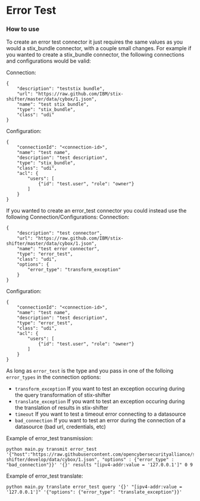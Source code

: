 # Error Test

### How to use

To create an error test connector it just requires the same values as you would a stix_bundle connector, with a couple small changes. For example if you wanted to create a stix_bundle connector, the following connections and configurations would be valid:

Connection:
```
{
    "description": "teststix bundle",
    "url": "https://raw.github.com/IBM/stix-shifter/master/data/cybox/1.json",
    "name": "test stix bundle",
    "type": "stix_bundle",
    "class": "udi"
}
```

Configuration:
```
{
    "connectionId": "<connection-id>",
    "name": "test name",
    "description": "test description",
    "type": "stix_bundle",
    "class": "udi",
    "acl": {
        "users": [
            {"id": "test.user", "role": "owner"}
        ]
    }
}
```

If you wanted to create an error_test connector you could instead use the following Connection/Configurations:
Connection:
```
{
    "description": "test connector",
    "url": "https://raw.github.com/IBM/stix-shifter/master/data/cybox/1.json",
    "name": "test error connector",
    "type": "error_test",
    "class": "udi",
    "options": {
        "error_type": "transform_exception"
    }
}
```

Configuration:
```
{
    "connectionId": "<connection-id>",
    "name": "test name",
    "description": "test description",
    "type": "error_test",
    "class": "udi",
    "acl": {
        "users": [
            {"id": "test.user", "role": "owner"}
        ]
    }
}
```

As long as `error_test` is the type and you pass in one of the folloing `error_types` in the connection options:

- `transform_exception` If you want to test an exception occuring during the query transformation of stix-shifter
- `translate_exception` If you want to test an exception occuring during the translation of results in stix-shifter
- `timeout` If you want to test a timeout error connecting to a datasource
- `bad_connection` If you want to test an error during the connection of a datasource (bad url, credentials, etc)


Example of error_test transmission:
```
python main.py transmit error_test '{"host":"https://raw.githubusercontent.com/opencybersecurityalliance/stix-shifter/develop/data/cybox/1.json", "options" : {"error_type" : "bad_connection"}}' '{}' results "[ipv4-addr:value = '127.0.0.1']" 0 9
```

Example of error_test translate:
```
python main.py translate error_test query '{}' "[ipv4-addr:value = '127.0.0.1']" '{"options": {"error_type": "translate_exception"}}'
```